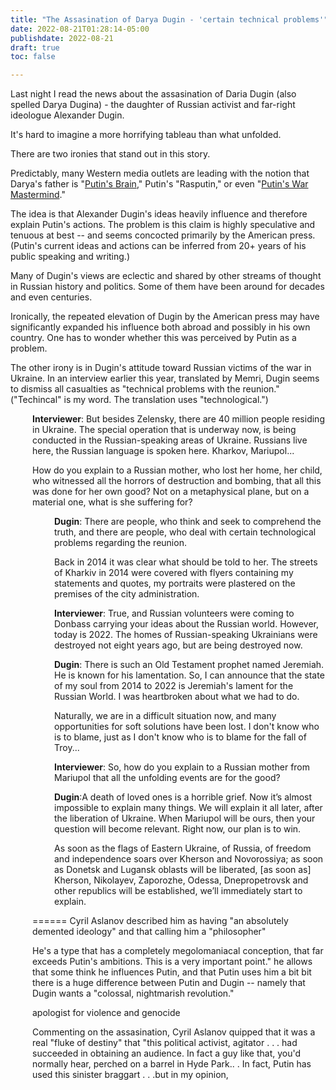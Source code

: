```yaml
---
title: "The Assasination of Darya Dugin - 'certain technical problems'"
date: 2022-08-21T01:28:14-05:00
publishdate: 2022-08-21
draft: true
toc: false

---
```


Last night I read the news about the assasination of Daria Dugin (also spelled Darya Dugina) - the daughter of Russian activist and far-right ideologue Alexander Dugin. 

It's hard to imagine a more horrifying tableau than what unfolded. 

There are two ironies that stand out in this story.

Predictably, many Western media outlets are leading with the notion that Darya's father is "<a href="https://www.washingtonpost.com/politics/daughter-of-putins-brain-ideologist-killed-in-car-blast/2022/08/21/ded9acc0-2124-11ed-9ce6-68253bd31864_story.html" target="blank">Putin's Brain</a>," Putin's "Rasputin," or even "<a href="https://www.thesun.co.uk/news/19571946/putins-guide-alexander-hospital-bomb-killed-daughter/" target="blank">Putin's War Mastermind</a>." 

The idea is that Alexander Dugin's ideas heavily influence and therefore explain Putin's actions. The problem is this claim is highly speculative and tenuous at best -- and seems concocted primarily by the American press. (Putin's current ideas and actions can be inferred from 20+ years of his public speaking and writing.)

Many of Dugin's views are eclectic and shared by other streams of thought in Russian history and politics. Some of them have been around for decades and even centuries.

Ironically, the repeated elevation of Dugin by the American press may have significantly expanded his influence both abroad and possibly in his own country. One has to wonder whether this was perceived by Putin as a problem.

The other irony is in Dugin's attitude toward Russian victims of the war in Ukraine. In an interview earlier this year, translated by Memri, Dugin seems to dismiss all casualties as "technical problems with the reunion." ("Techincal" is my word. The translation uses "technological.")

<div style="padding-left: 2.5em;"><p><strong>Interviewer</strong>: But besides Zelensky, there are 40 million people residing in Ukraine. The special operation that is underway now, is being conducted in the Russian-speaking areas of Ukraine. Russians live here, the Russian language is spoken here. Kharkov, Mariupol...

How do you explain to a Russian mother, who lost her home, her child, who witnessed all the horrors of destruction and bombing, that all this was done for her own good? Not on a metaphysical plane, but on a material one, what is she suffering for?

<div style="padding-left: 2.5em;"><p><strong>Dugin</strong>: There are people, who think and seek to comprehend the truth, and there are people, who deal with certain technological problems regarding the reunion. </p></div>

<div style="padding-left: 2.5em;"><p>Back in 2014 it was clear what should be told to her. The streets of Kharkiv in 2014 were covered with flyers containing my statements and quotes, my portraits were plastered on the premises of the city administration.</p></div>

<div style="padding-left: 2.5em;"><p><strong>Interviewer</strong>: True, and Russian volunteers were coming to Donbass carrying your ideas about the Russian world. However, today is 2022. The homes of Russian-speaking Ukrainians were destroyed not eight years ago, but are being destroyed now.</p></div>

<div style="padding-left: 2.5em;"><p><strong>Dugin</strong>: There is such an Old Testament prophet named Jeremiah. He is known for his lamentation. So, I can announce that the state of my soul from 2014 to 2022 is Jeremiah's lament for the Russian World. I was heartbroken about what we had to do.</p></div>

<div style="padding-left: 2.5em;"><p>Naturally, we are in a difficult situation now, and many opportunities for soft solutions have been lost. I don't know who is to blame, just as I don't know who is to blame for the fall of Troy...</p></div>

<div style="padding-left: 2.5em;"><p><strong>Interviewer</strong>: So, how do you explain to a Russian mother from Mariupol that all the unfolding events are for the good?</p></div>

<div style="padding-left: 2.5em;"><p><strong>Dugin</strong>:A death of loved ones is a horrible grief. Now it’s almost impossible to explain many things. We will explain it all later, after the liberation of Ukraine. When Mariupol will be ours, then your question will become relevant. Right now, our plan is to win.</p></div>

<div style="padding-left: 2.5em;"><p>As soon as the flags of Eastern Ukraine, of Russia, of freedom and independence soars over Kherson and Novorossiya; as soon as Donetsk and Lugansk oblasts will be liberated, [as soon as] Kherson, Nikolayev, Zaporozhe, Odessa, Dnepropetrovsk and other republics will be established, we’ll immediately start to explain.</p></div>




======
Cyril Aslanov 
described him as having "an absolutely demented ideology" and that calling him a "philosopher" 

 He's a type that has a completely megolomaniacal conception, that far exceeds Putin's ambitions. This is a very important point." he allows that some think he influences Putin, and that Putin uses him a bit bit there is a huge difference between Putin and Dugin -- namely that Dugin wants a "colossal, nightmarish revolution."

apologist for violence and genocide 


Commenting on the assasination, Cyril Aslanov quipped that it was a real "fluke of destiny" that "this political activist, agitator . . . had succeeded in obtaining an audience. In fact a guy like that, you'd normally hear, perched on a barrel in Hyde Park.. . In fact, Putin has used this sinister braggart . . .but in my opinion, 



